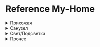 # Reference My-Home



<details>
  <summary>Прихожая</summary>
  ![alt text](IMG_1330.png "Title")
</details>



<details>
  <summary>Санузел</summary>
  ![alt text](IMG_1330.png "Title")
</details>





<details>
  <summary>Свет/Подсветка</summary>
  ![alt text](IMG_1321.png "Title")
</details>




<details>
  <summary>Прочее</summary>
  ![alt text](IMG_1347.png "Title")
  ![alt text](IMG_1322.png "Title")
</details>



